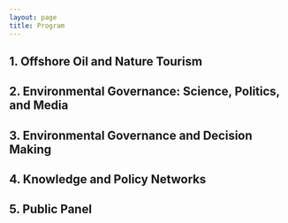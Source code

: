 ```yaml
---
layout: page
title: Program
---
```


## 1. Offshore Oil and Nature Tourism

## 2. Environmental Governance: Science, Politics, and Media

## 3. Environmental Governance and Decision Making

## 4. Knowledge and Policy Networks

## 5. Public Panel